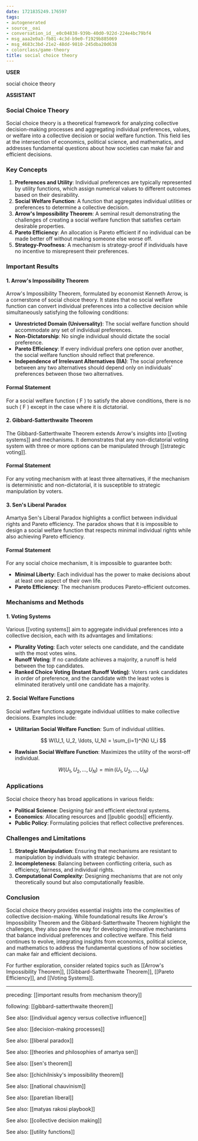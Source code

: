 ```yaml
---
date: 1721835249.176597
tags:
- autogenerated
- source__oai
- conversation_id__e0c04838-939b-40d0-922d-224e4bc79bf4
- msg_aaa2e0a3-fb81-4c3d-b9e0-f1929b885069
- msg_4683c3bd-21e2-48dd-9810-245dba20d638
- colorclass/game-theory
title: social choice theory
---
```


**USER**

social choice theory


**ASSISTANT**

### Social Choice Theory

Social choice theory is a theoretical framework for analyzing collective decision-making processes and aggregating individual preferences, values, or welfare into a collective decision or social welfare function. This field lies at the intersection of economics, political science, and mathematics, and addresses fundamental questions about how societies can make fair and efficient decisions.

### Key Concepts

1. **Preferences and Utility**: Individual preferences are typically represented by utility functions, which assign numerical values to different outcomes based on their desirability.
2. **Social Welfare Function**: A function that aggregates individual utilities or preferences to determine a collective decision.
3. **Arrow's Impossibility Theorem**: A seminal result demonstrating the challenges of creating a social welfare function that satisfies certain desirable properties.
4. **Pareto Efficiency**: An allocation is Pareto efficient if no individual can be made better off without making someone else worse off.
5. **Strategy-Proofness**: A mechanism is strategy-proof if individuals have no incentive to misrepresent their preferences.

### Important Results

#### 1. Arrow's Impossibility Theorem

Arrow's Impossibility Theorem, formulated by economist Kenneth Arrow, is a cornerstone of social choice theory. It states that no social welfare function can convert individual preferences into a collective decision while simultaneously satisfying the following conditions:

- **Unrestricted Domain (Universality)**: The social welfare function should accommodate any set of individual preferences.
- **Non-Dictatorship**: No single individual should dictate the social preference.
- **Pareto Efficiency**: If every individual prefers one option over another, the social welfare function should reflect that preference.
- **Independence of Irrelevant Alternatives (IIA)**: The social preference between any two alternatives should depend only on individuals' preferences between those two alternatives.

#### Formal Statement

For a social welfare function \( F \) to satisfy the above conditions, there is no such \( F \) except in the case where it is dictatorial.

#### 2. Gibbard-Satterthwaite Theorem

The Gibbard-Satterthwaite Theorem extends Arrow's insights into [[voting systems]] and mechanisms. It demonstrates that any non-dictatorial voting system with three or more options can be manipulated through [[strategic voting]].

#### Formal Statement

For any voting mechanism with at least three alternatives, if the mechanism is deterministic and non-dictatorial, it is susceptible to strategic manipulation by voters.

#### 3. Sen's Liberal Paradox

Amartya Sen's Liberal Paradox highlights a conflict between individual rights and Pareto efficiency. The paradox shows that it is impossible to design a social welfare function that respects minimal individual rights while also achieving Pareto efficiency.

#### Formal Statement

For any social choice mechanism, it is impossible to guarantee both:
- **Minimal Liberty**: Each individual has the power to make decisions about at least one aspect of their own life.
- **Pareto Efficiency**: The mechanism produces Pareto-efficient outcomes.

### Mechanisms and Methods

#### 1. Voting Systems

Various [[voting systems]] aim to aggregate individual preferences into a collective decision, each with its advantages and limitations:

- **Plurality Voting**: Each voter selects one candidate, and the candidate with the most votes wins.
- **Runoff Voting**: If no candidate achieves a majority, a runoff is held between the top candidates.
- **Ranked Choice Voting (Instant Runoff Voting)**: Voters rank candidates in order of preference, and the candidate with the least votes is eliminated iteratively until one candidate has a majority.

#### 2. Social Welfare Functions

Social welfare functions aggregate individual utilities to make collective decisions. Examples include:

- **Utilitarian Social Welfare Function**: Sum of individual utilities.
  
  $$ W(U_1, U_2, \ldots, U_N) = \sum_{i=1}^{N} U_i $$
  
- **Rawlsian Social Welfare Function**: Maximizes the utility of the worst-off individual.
  
  $$ W(U_1, U_2, \ldots, U_N) = \min(U_1, U_2, \ldots, U_N) $$

### Applications

Social choice theory has broad applications in various fields:

- **Political Science**: Designing fair and efficient electoral systems.
- **Economics**: Allocating resources and [[public goods]] efficiently.
- **Public Policy**: Formulating policies that reflect collective preferences.

### Challenges and Limitations

1. **Strategic Manipulation**: Ensuring that mechanisms are resistant to manipulation by individuals with strategic behavior.
2. **Incompleteness**: Balancing between conflicting criteria, such as efficiency, fairness, and individual rights.
3. **Computational Complexity**: Designing mechanisms that are not only theoretically sound but also computationally feasible.

### Conclusion

Social choice theory provides essential insights into the complexities of collective decision-making. While foundational results like Arrow's Impossibility Theorem and the Gibbard-Satterthwaite Theorem highlight the challenges, they also pave the way for developing innovative mechanisms that balance individual preferences and collective welfare. This field continues to evolve, integrating insights from economics, political science, and mathematics to address the fundamental questions of how societies can make fair and efficient decisions.

For further exploration, consider related topics such as [[Arrow's Impossibility Theorem]], [[Gibbard-Satterthwaite Theorem]], [[Pareto Efficiency]], and [[Voting Systems]].


---

preceding: [[important results from mechanism theory]]  


following: [[gibbard-satterthwaite theorem]]

See also: [[individual agency versus collective influence]]


See also: [[decision-making processes]]


See also: [[liberal paradox]]


See also: [[theories and philosophies of amartya sen]]


See also: [[sen's theorem]]


See also: [[chichilnisky's impossibility theorem]]


See also: [[national chauvinism]]


See also: [[paretian liberal]]


See also: [[matyas rakosi playbook]]


See also: [[collective decision making]]


See also: [[utility functions]]
